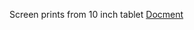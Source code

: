 Screen prints from 10 inch tablet [Docment](https://docs.google.com/document/d/1sHpDUDoD13ZM8av0gtOKYEiKr7uDKZbIbS8LieBGPhA/edit)
